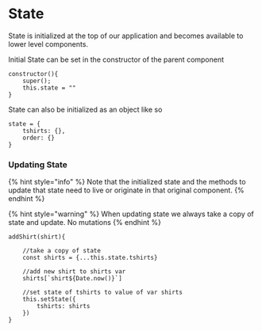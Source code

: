 # State

State is initialized at the top of our application and becomes available to lower level components.

Initial State can be set in the constructor of the parent component

```text
constructor(){
    super();
    this.state = ""
}
```

State can also be initialized as an object like so

```text
state = {
    tshirts: {},
    order: {}  
}
```

### Updating State

{% hint style="info" %}
Note that the initialized state and the methods to update that state need to live or originate in that original component.
{% endhint %}

{% hint style="warning" %}
When updating state we always take a copy of state and update. No mutations
{% endhint %}

```text
addShirt(shirt){
    
    //take a copy of state
    const shirts = {...this.state.tshirts}
    
    //add new shirt to shirts var
    shirts[`shirt${Date.now()}`]
    
    //set state of tshirts to value of var shirts
    this.setState({
        tshirts: shirts
    })
}
```

